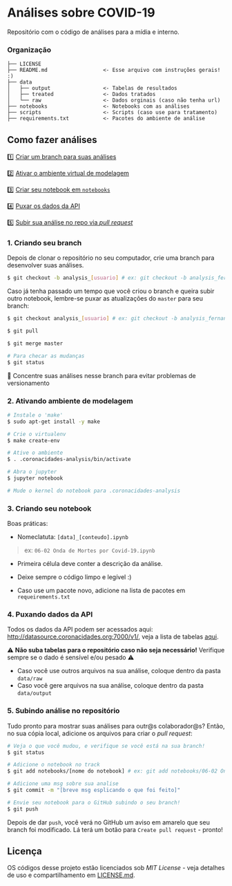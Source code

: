 # Análises sobre COVID-19

Repositório com o código de análises para a mídia e interno.

### Organização

    ├── LICENSE
    ├── README.md                  <- Esse arquivo com instruções gerais! :)
    ├── data
    │   ├── output                 <- Tabelas de resultados
    │   ├── treated                <- Dados tratados
    │   └── raw                    <- Dados orginais (caso não tenha url)
    ├── notebooks                  <- Notebooks com as análises
    ├── scripts                    <- Scripts (caso use para tratamento)
    ├── requirements.txt           <- Pacotes do ambiente de análise


## Como fazer análises

1️⃣ [Criar um branch para suas análises](#1-criando-seu-branch)

2️⃣ [Ativar o ambiente virtual de modelagem](#2-ativando-ambiente-de-modelagem)

3️⃣ [Criar seu notebook em `notebooks`](#3-criando-seu-notebook)

4️⃣ [Puxar os dados da API](#4-puxando-dados-da-api)

5️⃣ [Subir sua análise no repo via _pull request_](#5-subindo-análise-no-repositório)

### 1. Criando seu branch

Depois de clonar o repositório no seu computador, crie uma branch para desenvolver suas análises.

```bash
$ git checkout -b analysis_[usuario] # ex: git checkout -b analysis_fernandascovino
```

Caso já tenha passado um tempo que você criou o branch e queira subir outro notebook, lembre-se puxar as atualizações do `master` para seu branch:

```bash
$ git checkout analysis_[usuario] # ex: git checkout -b analysis_fernandascovino

$ git pull

$ git merge master

# Para checar as mudanças
$ git status
```

💬 Concentre suas análises nesse branch para evitar problemas de versionamento

### 2. Ativando ambiente de modelagem

```bash
# Instale o 'make'
$ sudo apt-get install -y make

# Crie o virtualenv
$ make create-env

# Ative o ambiente
$ . .coronacidades-analysis/bin/activate

# Abra o jupyter
$ jupyter notebook

# Mude o kernel do notebook para .coronacidades-analysis
```

### 3. Criando seu notebook

Boas práticas:

- Nomeclatuta: `[data]_[conteudo].ipynb` 
> ex: `06-02 Onda de Mortes por Covid-19.ipynb`

- Primeira célula deve conter a descrição da análise.

- Deixe sempre o código limpo e legível :)

- Caso use um pacote novo, adicione na lista de pacotes em `requeirements.txt`

### 4. Puxando dados da API

Todos os dados da API podem ser acessados aqui: http://datasource.coronacidades.org:7000/v1/, veja a lista de tabelas [aqui](https://github.com/ImpulsoGov/simulacovid-datasource/blob/master/README.md).

⚠️ **Não suba tabelas para o repositório caso não seja necessário!** Verifique sempre se o dado é sensível e/ou pesado ⚠️

- Caso você use outros arquivos na sua análise, coloque dentro da pasta `data/raw`
- Caso você gere arquivos na sua análise, coloque dentro da pasta `data/output`


### 5. Subindo análise no repositório

Tudo pronto para mostrar suas análises para outr@s colaborador@s? Então, no sua cópia local, adicione os arquivos para criar o _pull request_:

```bash
# Veja o que você mudou, e verifique se você está na sua branch!
$ git status

# Adicione o notebook no track
$ git add notebooks/[nome do notebook] # ex: git add notebooks/06-02 Onda de Mortes por Covid-19.ipynb

# Adicione uma msg sobre sua analise
$ git commit -m "[breve msg esplicando o que foi feito]"

# Envie seu notebook para o GitHub subindo o seu branch!
$ git push

```

Depois de dar `push`, você verá no GitHub um aviso em amarelo que seu branch foi modificado. Lá terá um botão para `Create pull request` - pronto!

## Licença

OS códigos desse projeto estão licenciados sob *MIT License* - veja detalhes de uso e compartilhamento em [LICENSE.md](LICENSE.md).

